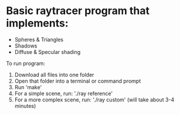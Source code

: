 # Basic raytracer program that implements:
- Spheres & Triangles
- Shadows
- Diffuse & Specular shading

To run program:
1) Download all files into one folder
2) Open that folder into a terminal or command prompt
3) Run 'make'
4) For a simple scene, run: './ray reference'
5) For a more complex scene, run: './ray custom' (will take about 3-4 minutes)
